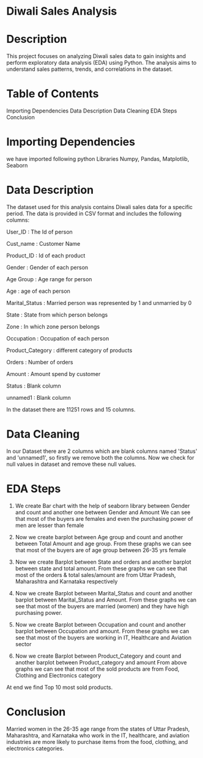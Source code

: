 
# Diwali Sales Analysis
# Description
This project focuses on analyzing Diwali sales data to gain insights and perform exploratory data analysis (EDA) using Python. The analysis aims to understand sales patterns, trends, and correlations in the dataset.

# Table of Contents
Importing Dependencies
Data Description
Data Cleaning
EDA Steps
Conclusion
# Importing Dependencies
we have imported following python Libraries Numpy, Pandas, Matplotlib, Seaborn

# Data Description
The dataset used for this analysis contains Diwali sales data for a specific period. The data is provided in CSV format and includes the following columns:

User_ID : The Id of person

Cust_name : Customer Name

Product_ID : Id of each product

Gender : Gender of each person

Age Group : Age range for person

Age : age of each person

Marital_Status : Married person was represented by 1 and unmarried by 0

State : State from which person belongs

Zone : In which zone person belongs

Occupation : Occupation of each person

Product_Category : different category of products

Orders : Number of orders

Amount : Amount spend by customer

Status : Blank column

unnamed1 : Blank column

In the dataset there are 11251 rows and 15 columns.

# Data Cleaning
In our Dataset there are 2 columns which are blank columns named 'Status' and 'unnamed1', so firstly we remove both the columns. Now we check for null values in dataset and remove these null values.

# EDA Steps
1) We create Bar chart with the help of seaborn library between Gender and count and another one between Gender and Amount We can see that most of the buyers are females and even the purchasing power of men are lesser than female

2) Now we create barplot between Age group and count and another between Total Amount and age group. From these graphs we can see that most of the buyers are of age group between 26-35 yrs female

3) Now we create Barplot between State and orders and another barplot between state and total amount. From these graphs we can see that most of the orders & total sales/amount are from Uttar Pradesh, Maharashtra and Karnataka respectively

4) Now we create Barplot between Marital_Status and count and another barplot between Marital_Status and Amount. From these graphs we can see that most of the buyers are married (women) and they have high purchasing power.

5) Now we create Barplot between Occupation and count and another barplot between Occupation and amount. From these graphs we can see that most of the buyers are working in IT, Healthcare and Aviation sector

6) Now we create Barplot between Product_Category and count and another barplot between Product_category and amount From above graphs we can see that most of the sold products are from Food, Clothing and Electronics category

At end we find Top 10 most sold products.

# Conclusion
Married women in the 26-35 age range from the states of Uttar Pradesh, Maharashtra, and Karnataka who work in the IT, healthcare, and aviation industries are more likely to purchase items from the food, clothing, and electronics categories.
